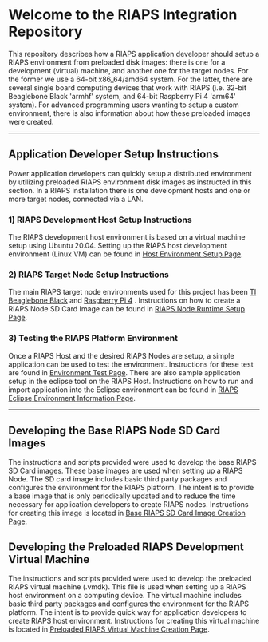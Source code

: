 # Welcome to the RIAPS Integration Repository

This repository describes how a RIAPS application developer should setup a RIAPS environment from preloaded disk images: there is one for a development (virtual) machine, and another one for the target nodes. For the former we use a 64-bit x86_64/amd64 system. For the latter, there are several single board computing devices that work with RIAPS (i.e. 32-bit Beaglebone Black 'armhf' system, and 64-bit Raspberry Pi 4 'arm64' system). For advanced programming users wanting to setup a custom environment, there is also information about how these preloaded images were created.

---------------------------
## Application Developer Setup Instructions

Power application developers can quickly setup a distributed environment by utilizing preloaded RIAPS environment disk images as instructed in this section. In a RIAPS installation there is one development hosts and one or more target nodes, connected via a LAN.

### 1) RIAPS Development Host Setup Instructions

The RIAPS development host environment is based on a virtual machine setup using Ubuntu 20.04. Setting up the RIAPS host development environment (Linux VM) can be found in [Host Environment Setup Page](riaps-x86runtime/README.md).

### 2) RIAPS Target Node Setup Instructions

The main RIAPS target node environments used for this project has been [TI Beaglebone Black](http://beagleboard.org/black) and [Raspberry Pi 4](https://www.raspberrypi.com/products/raspberry-pi-4-model-b/) . Instructions on how to create a RIAPS Node SD Card Image can be found in [RIAPS Node Runtime Setup Page](riaps-node-runtime/README.md).

### 3) Testing the RIAPS Platform Environment

Once a RIAPS Host and the desired RIAPS Nodes are setup, a simple application can be used to test the environment.  Instructions for these test are found in [Environment Test Page](riaps-x86runtime/env_setup_tests/README.md).  There are also sample application setup in the eclipse tool on the RIAPS Host.  Instructions on how to run and import application into the Eclipse environment can be found in [RIAPS Eclipse Environment Information Page](riaps-x86runtime/riaps_eclipse_information.md).

-----------------------

## Developing the Base RIAPS Node SD Card Images

The instructions and scripts provided were used to develop the base RIAPS SD Card images. These base images are used when setting up a RIAPS Node.  The SD card image includes basic third party packages and configures the environment for the RIAPS platform. The intent is to provide a base image that is only periodically updated and to reduce the time necessary for application developers to create RIAPS nodes.  Instructions for creating this image is located in [Base RIAPS SD Card Image Creation Page](riaps-node-creation/README.md).

## Developing the Preloaded RIAPS Development Virtual Machine

The instructions and scripts provided were used to develop the preloaded RIAPS virtual machine (.vmdk). This file is used when setting up a RIAPS host environment on a computing device.  The virtual machine includes basic third party packages and configures the environment for the RIAPS platform. The intent is to provide quick way for application developers to create RIAPS host environment.  Instructions for creating this virtual machine is located in [Preloaded RIAPS Virtual Machine Creation Page](riaps-x86runtime/vm-creation-readme.md).
